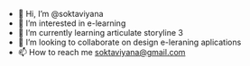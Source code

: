 - 👋 Hi, I’m @soktaviyana
- 👀 I’m interested in e-learning
- 🌱 I’m currently learning articulate storyline 3
- 💞️ I’m looking to collaborate on design e-leraning aplications
- 📫 How to reach me soktaviyana@gmail.com

<!---
soktaviyana/soktaviyana is a ✨ special ✨ repository because its `README.md` (this file) appears on your GitHub profile.
You can click the Preview link to take a look at your changes.
--->
